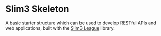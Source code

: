 # Slim3 Skeleton

A basic starter structure which can be used to develop RESTful APIs and web applications, built with the [Slim3 League](https://github.com/andrewdyer/slim3-llk;;p[8eague) library.